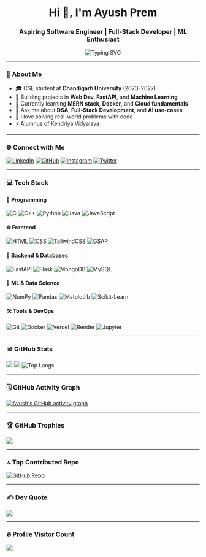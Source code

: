 <h1 align="center">Hi 👋, I'm Ayush Prem</h1>
<h3 align="center">Aspiring Software Engineer | Full-Stack Developer | ML Enthusiast</h3>

<p align="center">
  <img src="https://readme-typing-svg.demolab.com?font=Fira+Code&size=22&duration=3000&pause=1000&color=F75C7E&center=true&vCenter=true&width=435&lines=Building+Web+%26+AI+Solutions;Lifelong+Learner;Open+Source+Contributor;DSA+%7C+MERN+%7C+ML+%7C+FastAPI" alt="Typing SVG" />
</p>

---

### 💫 About Me
- 🎓 CSE student at **Chandigarh University** (2023–2027)  
- 🔭 Building projects in **Web Dev, FastAPI**, and **Machine Learning**
- 🌱 Currently learning **MERN stack**, **Docker**, and **Cloud fundamentals**
- 💬 Ask me about **DSA**, **Full-Stack Development**, and **AI use-cases**
- 🧠 I love solving real-world problems with code  
- ⚡ Alumnus of Kendriya Vidyalaya

---

### 🌐 Connect with Me
[![LinkedIn](https://img.shields.io/badge/LinkedIn-%230077B5.svg?style=flat&logo=linkedin&logoColor=white)](https://linkedin.com/in/ayushpremrocks)
[![GitHub](https://img.shields.io/badge/GitHub-%23121011.svg?style=flat&logo=github&logoColor=white)](https://github.com/Ayushpremrocks)
[![Instagram](https://img.shields.io/badge/Instagram-%23E4405F.svg?style=flat&logo=instagram&logoColor=white)](https://instagram.com/ayushpremrocks)
[![Twitter](https://img.shields.io/badge/X-black.svg?style=flat&logo=X&logoColor=white)](https://x.com/ayushpremrocks)

---

### 💻 Tech Stack

#### 🧠 Programming
![C](https://img.shields.io/badge/C-00599C?style=flat&logo=c&logoColor=white)
![C++](https://img.shields.io/badge/C++-00599C?style=flat&logo=c%2B%2B&logoColor=white)
![Python](https://img.shields.io/badge/Python-3776AB?style=flat&logo=python&logoColor=white)
![Java](https://img.shields.io/badge/Java-ED8B00?style=flat&logo=openjdk&logoColor=white)
![JavaScript](https://img.shields.io/badge/JavaScript-F7DF1E?style=flat&logo=javascript&logoColor=black)

#### 🌐 Frontend
![HTML](https://img.shields.io/badge/HTML5-E34F26?style=flat&logo=html5&logoColor=white)
![CSS](https://img.shields.io/badge/CSS3-1572B6?style=flat&logo=css3&logoColor=white)
![TailwindCSS](https://img.shields.io/badge/TailwindCSS-38B2AC?style=flat&logo=tailwind-css&logoColor=white)
![GSAP](https://img.shields.io/badge/GreenSock-88CE02?style=flat&logo=greensock&logoColor=white)

#### 🧰 Backend & Databases
![FastAPI](https://img.shields.io/badge/FastAPI-005571?style=flat&logo=fastapi)
![Flask](https://img.shields.io/badge/Flask-000000?style=flat&logo=flask&logoColor=white)
![MongoDB](https://img.shields.io/badge/MongoDB-4EA94B?style=flat&logo=mongodb&logoColor=white)
![MySQL](https://img.shields.io/badge/MySQL-4479A1?style=flat&logo=mysql&logoColor=white)

#### 🤖 ML & Data Science
![NumPy](https://img.shields.io/badge/Numpy-013243?style=flat&logo=numpy&logoColor=white)
![Pandas](https://img.shields.io/badge/Pandas-150458?style=flat&logo=pandas&logoColor=white)
![Matplotlib](https://img.shields.io/badge/Matplotlib-ffffff?style=flat&logo=matplotlib&logoColor=black)
![Scikit-Learn](https://img.shields.io/badge/Scikit--Learn-F7931E?style=flat&logo=scikit-learn&logoColor=white)

#### 🛠️ Tools & DevOps
![Git](https://img.shields.io/badge/Git-F05033?style=flat&logo=git&logoColor=white)
![Docker](https://img.shields.io/badge/Docker-2496ED?style=flat&logo=docker&logoColor=white)
![Vercel](https://img.shields.io/badge/Vercel-000?style=flat&logo=vercel&logoColor=white)
![Render](https://img.shields.io/badge/Render-46E3B7?style=flat&logo=render&logoColor=white)
![Jupyter](https://img.shields.io/badge/Jupyter-F37626?style=flat&logo=jupyter&logoColor=white)

---

### 📊 GitHub Stats

![](https://github-readme-stats.vercel.app/api?username=ayushpremrocks&theme=tokyonight&hide_border=false&include_all_commits=true&count_private=true)
![](https://github-readme-streak-stats.herokuapp.com/?user=ayushpremrocks&theme=tokyonight&hide_border=false)
![Top Langs](https://github-readme-stats.vercel.app/api/top-langs/?username=ayushpremrocks&layout=compact&langs_count=16&theme=dark&size_weight=0.5&count_weight=0.7)

---

### 🗓️ GitHub Activity Graph
[![Ayush's GitHub activity graph](https://github-readme-activity-graph.vercel.app/graph?username=ayushpremrocks&theme=tokyo-night)](https://github.com/ashutosh00710/github-readme-activity-graph)

---

### 🏆 GitHub Trophies
![](https://github-profile-trophy.vercel.app/?username=ayushpremrocks&theme=radical&no-frame=false&no-bg=true&margin-w=6)

---

### 🔝 Top Contributed Repo
[![GitHub Repo](https://github-contributor-stats.vercel.app/api?username=ayushpremrocks&limit=5&theme=tokyonight)](https://github.com/ayushpremrocks)

---

### ✍️ Dev Quote
![](https://quotes-github-readme.vercel.app/api?type=horizontal&theme=radical)

---

### 🔥 Profile Visitor Count
[![](https://visitcount.itsvg.in/api?id=ayushpremrocks&label=Profile%20Views&color=6&icon=0&pretty=true)](https://visitcount.itsvg.in)

